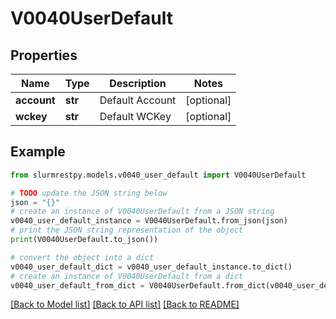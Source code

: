 # V0040UserDefault


## Properties

Name | Type | Description | Notes
------------ | ------------- | ------------- | -------------
**account** | **str** | Default Account | [optional]
**wckey** | **str** | Default WCKey | [optional]

## Example

```python
from slurmrestpy.models.v0040_user_default import V0040UserDefault

# TODO update the JSON string below
json = "{}"
# create an instance of V0040UserDefault from a JSON string
v0040_user_default_instance = V0040UserDefault.from_json(json)
# print the JSON string representation of the object
print(V0040UserDefault.to_json())

# convert the object into a dict
v0040_user_default_dict = v0040_user_default_instance.to_dict()
# create an instance of V0040UserDefault from a dict
v0040_user_default_from_dict = V0040UserDefault.from_dict(v0040_user_default_dict)
```
[[Back to Model list]](../README.md#documentation-for-models) [[Back to API list]](../README.md#documentation-for-api-endpoints) [[Back to README]](../README.md)


